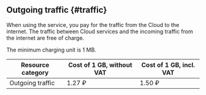 ## Outgoing traffic {#traffic}

When using the service, you pay for the traffic from the Cloud to the internet. The traffic between Cloud services and the incoming traffic from the internet are free of charge.

The minimum charging unit is 1 MB.

| Resource category | Cost of 1 GB, without VAT | Cost of 1 GB, incl. VAT |
| ----- | ----- | ----- |
| Outgoing traffic | 1.27 ₽ | 1.50 ₽ |

